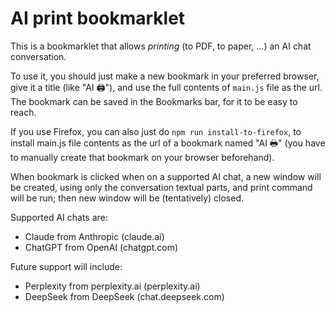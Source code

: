 # AI print bookmarklet

This is a bookmarklet that allows <i>printing</i> (to PDF, to paper, ...) an AI chat conversation.

To use it, you should just make a new bookmark in your preferred browser, give it a title (like "AI 🖨"), and use the full contents of `main.js` file as the url. The bookmark can be saved in the Bookmarks bar, for it to be easy to reach.

If you use Firefox, you can also just do `npm run install-to-firefox`, to install main.js file contents as the url of a bookmark named "AI 🖶" (you have to manually create that bookmark on your browser beforehand).

When bookmark is clicked when on a supported AI chat, a new window will be created, using only the conversation textual parts, and print command will be run; then new window will be (tentatively) closed.

Supported AI chats are:
 - Claude from Anthropic (claude.ai)
 - ChatGPT from OpenAI (chatgpt.com)

Future support will include:
 - Perplexity from perplexity.ai (perplexity.ai)
 - DeepSeek from DeepSeek (chat.deepseek.com)
